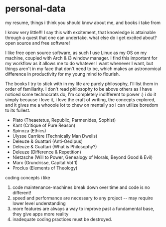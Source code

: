 # personal-data
my resume, things i think you should know about me, and books i take from

I know very little!!! I say this with excitement, that knowledge is attainable through a quest that one can undertake.
what else do i get excited about? open source and free software!

I like free open source software, as such I use Linux as my OS on my machine, coupled with Arch & i3 window manager. I find this important for my workflow as it allows me to do whatever I want whenever I want, but things aren't in my face that don't need to be, which makes an astronomical difference in productivity for my young mind to flourish.

The books I try to stick with in my life are purely philosophy, I'll list them in order of familiarity. I don't read philosophy to be above others as I have noticed some technocrats do, I'm completely indifferent to power :) i do it simply because i love it, i love the craft of writing, the concepts explored, and it gives me a whooole lot to chew on mentally so i can utilize boredom to its fullest.

* Plato (Theaetetus, Republic, Parmenides, Sophist)
* Kant (Critique of Pure Reason)
* Spinoza (Ethics)
* Ulysse Carrière (Technically Man Dwells)
* Deleuze & Guattari (Anti-Oedipus)
* Deleuze & Guattari (What is Philosophy?)
* Deleuze (Difference & Repetition)
* Nietzsche (Will to Power, Genealogy of Morals, Beyond Good & Evil)
* Marx (Grundrisse, Capital Vol 1)
* Proclus (Elements of Theology)

coding concepts i like
1. code maintenance-machines break down over time and code is no different!
2. speed and performance are necessary to any project -- may require lower level understanding
3. more features are always a way to improve past a fundamental base, they give apps more reality
4. inadequate coding practices must be destroyed.
